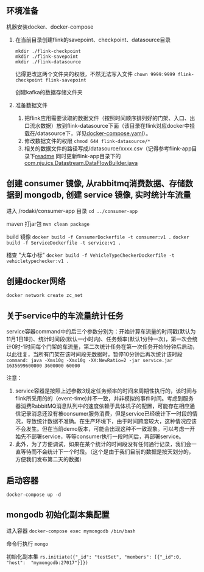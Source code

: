 ## 环境准备
机器安装docker、docker-compose
<!-- ## 运行说明
整个系统主要分为两块内容 ，一个是kafka分布时消息队列系统与flink部署，一个是elasticsearch、flink部署

kafka分布时消息队列系统与flink部署负责抽取数字孪生对象，同时会把车流量预测需要的数据发送到elasticsearch

elasticsearch、flink部署主要是为了进行车流量预测使用 -->


<!-- ## kafka分布时消息队列系统与flink部署

1. 创建flink的savepoint与checkpoint目录
    ```
    mkdir ./flink-checkpoint
    mkdir ./flink-savepoint
    ```
    
    记得更改这两个文件夹的权限，不然无法写入文件
    `chown 9999:9999 flink-checkpoint flink-savepoint`

    创建kafka的数据存储文件夹
    
2. 更新docker-compose.yaml里面相应的数据卷挂载信息(默认即可)

3. 更改kafka中topic信息（默认即可）

    `"zcinput:2:1, zcoutput:2:1"`表示生成两个topic是，5表示5个partition，1个replicas
4. 创建docker网络

    `docker network create zc_net`

4. 部署起来
   
   在当前目录（flink-deploy） `docker-compose up -d`

5. 命令停止

    在当前目录（flink-deploy）`docker-compose down -v`

6. 测试kafka（也可不用执行）
    `docker-compose exec kafka kafkacat -b kafka:9092 -L`
    `docker-compose exec kafka kafka-console-producer.sh --broker-list localhost:9092 --topic zcinput`
    `docker-compose exec kafka kafka-console-consumer.sh --bootstrap-server localhost:9092 --topic zcinput`
## elasticsearch、flink部署

elasticsearch需要持久化存储数据

`mkdir ./es-data`

然后将这个文件夹的所有者的gid和uid改为1000（1000为elasticsearch在容器中的uid），不然es程序无法写入数据，造成容器启动失败

`sudo chown 1000:1000 es-data/`
 -->
1. 在当前目录创建flink的savepoint、checkpoint、datasource目录
    ```
    mkdir ./flink-checkpoint
    mkdir ./flink-savepoint
    mkdir ./flink-datasource
    ```
    
    记得更改这两个文件夹的权限，不然无法写入文件
    `chown 9999:9999 flink-checkpoint flink-savepoint`

    创建kafka的数据存储文件夹
    
2. 准备数据文件
   1. 把flink应用需要读取的数据文件（按照时间顺序排列好的门架、入口、出口流水数据）放到flink-datasource下面（该目录在flink对应docker中挂载在/datasource下，详见[docker-compose.yaml](docker-compose.yaml)）。
   2. 修改数据文件的权限
        `chmod 644 flink-datasource/*`
   3. 相关的数据文件的路径写成/datasource/xxxx.csv（记得参考flink-app目录下[readme](../flink-app/readme.md) 同时更新flink-app目录下的[com.nju.ics.Datastream.DataFlowBuilder.java](../flink-app/src/main/java/com/nju/ics/Datastream/DataFlowBuilder.java)

## 创建 consumer 镜像, 从rabbitmq消费数据、存储数据到 mongodb, 创建 service 镜像, 实时统计车流量 

进入 /rodaki/consumer-app 目录
`cd ../consumer-app`

maven 打jar包 
`mvn clean package`


build 镜像
`docker build -f ConsumerDockerfile -t consumer:v1 .`
`docker build -f ServiceDockerfile -t service:v1 .`

稽查 "大车小标"
`docker build -f VehicleTypeCheckerDockerfile -t vehicletypechecker:v1 .`

## 创建docker网络

`docker network create zc_net`


## 关于service中的车流量统计任务
service容器command中的后三个参数分别为：开始计算车流量的时间戳(默认为11月1日1时)、统计时间段(默认一小时内)、任务频率(默认1分钟一次)，第一次会统计0时-1时间每个门架的车流量，第二次统计任务在第一次任务开始1分钟后启动，以此往复，当所有门架在该时间段无数据时，暂停10分钟后再次统计该时段
`command: java -Xms10g -Xmx10g -XX:NewRatio=2 -jar service.jar 1635699600000 3600000 60000`

注意：
1. service容器是按照上述参数3规定任务频率的时间来周期性执行的，该时间与flink所采用的的（event-time)并不一致，并非模拟的事件时间。考虑到服务器消费RabbitMQ消息队列中的速度依赖于具体机子的配置，可能存在相应通信记录消息还没有被consumer服务消费，但是service已经统计下一时段的情况，导致统计数据不准确。在生产环境下，由于时间跨度较大，这种情况应该不会发生。但在当前demo版本，可能会出现这种不一致现象。可以考虑一开始先不部署service，等等consumer执行一段时间后，再部署service。
2. 此外，为了方便调试，如果在某个统计的时间段没有任何通行记录，我们会一直等待而不会统计下一个时段。（这个是由于我们目前的数据是按天划分的，方便我们发布第二天的数据）

## 启动容器
`docker-compose up -d`






## mongodb 初始化副本集配置


进入容器
`docker-compose exec mymongodb /bin/bash`

命令行执行
`mongo`

初始化副本集
`rs.initiate({"_id": "testSet", "members": [{"_id":0, "host":  "mymongodb:27017"}]})`

